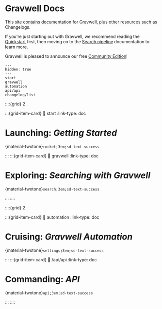 # Gravwell Docs

This site contains documentation for Gravwell, plus other resources such as Changelogs.

If you're just starting out with Gravwell, we recommend reading the [Quickstart](quickstart/quickstart.md) first, then moving on to the [Search pipeline](search/search.md) documentation to learn more.

Gravwell is pleased to announce our free [Community Edition](https://www.gravwell.io/download)!

```{toctree}
---
hidden: true
---
start
gravwell
automation
api/api
changelog/list
```

::::{grid} 2

:::{grid-item-card}
:link: start
:link-type: doc

# Launching: *Getting Started*

{material-twotone}`rocket;3em;sd-text-success`

:::
:::{grid-item-card}
:link: gravwell
:link-type: doc

# Exploring: *Searching with Gravwell*

{material-twotone}`search;3em;sd-text-success`

:::
::::

::::{grid} 2

:::{grid-item-card}
:link: automation
:link-type: doc

# Cruising: *Gravwell Automation*

{material-twotone}`settings;3em;sd-text-success`

:::
:::{grid-item-card}
:link: /api/api
:link-type: doc

# Commanding: *API*

{material-twotone}`api;3em;sd-text-success`

:::
::::
